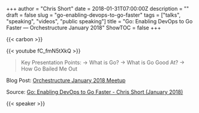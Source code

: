 +++
author = "Chris Short"
date = 2018-01-31T07:00:00Z
description = ""
draft = false
slug = "go-enabling-devops-to-go-faster"
tags = ["talks", "speaking", "videos", "public speaking"]
title = "Go: Enabling DevOps to Go Faster — Orchestructure January 2018"
ShowTOC = false
+++

{{< carbon >}}

{{< youtube fC_fmN5tXkQ >}}

> Key Presentation Points:
> -> What is Go?
> -> What is Go Good At?
> -> How Go Bailed Me Out

Blog Post: [Orchestructure January 2018 Meetup](/orchestructure-january-2018-meetup/)  

Source: [Go: Enabling DevOps to Go Faster - Chris Short (January 2018)](https://youtu.be/fC_fmN5tXkQ)

{{< speaker >}}

